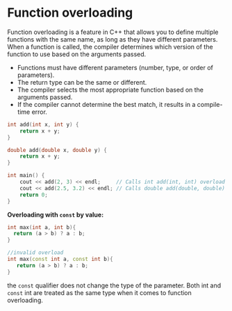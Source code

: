 # Function overloading

Function overloading is a feature in C++ that allows you to define multiple functions with the same name, as long as they have different parameters. When a function is called, the compiler determines which version of the function to use based on the arguments passed.

- Functions must have different parameters (number, type, or order of parameters).
- The return type can be the same or different.
- The compiler selects the most appropriate function based on the arguments passed.
- If the compiler cannot determine the best match, it results in a compile-time error.

```cpp
int add(int x, int y) {
    return x + y;
}

double add(double x, double y) {
    return x + y;
}

int main() {
    cout << add(2, 3) << endl;     // Calls int add(int, int) overload
    cout << add(2.5, 3.2) << endl; // Calls double add(double, double) overload
    return 0;
}

```

**Overloading with `const` by value:**

```cpp
int max(int a, int b){
  return (a > b) ? a : b;
}

//invalid overload
int max(const int a, const int b){
   return (a > b) ? a : b;
}
```

the `const` qualifier does not change the type of the parameter. Both int and `const` int are treated as the same type when it comes to function overloading.